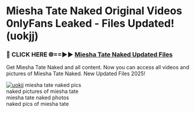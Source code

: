 # Miesha Tate Naked Original Videos 0nlyFans Leaked - Files Updated! (uokjj)

<h3>🔴 CLICK HERE 🌐==►► <a href="https://tinyurl.com/yckcrads" rel="nofollow">Miesha Tate Naked Updated Files</a></h3>

Get Miesha Tate Naked and all content. Now you can access all videos and pictures of Miesha Tate Naked. New Updated Files 2025!

[![uokjj](https://i.imgur.com/hpKpOFt.gif)](https://tinyurl.com/yckcrads)
miesha tate naked pics<br>
naked pictures of miesha tate<br>
miesha tate naked photos<br>
naked pics of miesha tate